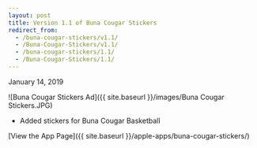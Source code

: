 ```yaml
---
layout: post
title: Version 1.1 of Buna Cougar Stickers
redirect_from:
  - /buna-cougar-stickers/v1.1/
  - /Buna-Cougar-Stickers/v1.1/
  - /buna-cougar-stickers/1.1/
  - /Buna-Cougar-Stickers/1.1/
---
```


January 14, 2019

![Buna Cougar Stickers Ad]({{ site.baseurl }}/images/Buna Cougar Stickers.JPG)

- Added stickers for Buna Cougar Basketball

[View the App Page]({{ site.baseurl }}/apple-apps/buna-cougar-stickers/)
